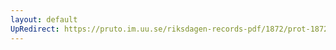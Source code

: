 ```yaml
---
layout: default
UpRedirect: https://pruto.im.uu.se/riksdagen-records-pdf/1872/prot-1872--fk--316/prot-1872--fk--316_026.pdf
---
```

